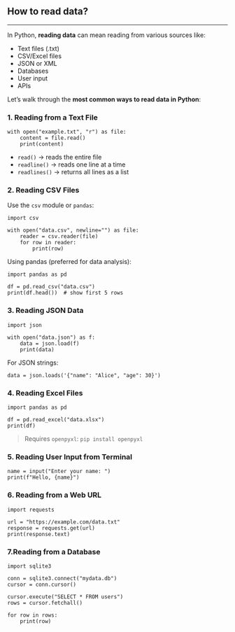 ## How to read data?

---
In Python, **reading data** can mean reading from various sources like:
- Text files (.txt)
- CSV/Excel files
- JSON or XML
- Databases
- User input
- APIs

Let’s walk through the **most common ways to read data in Python**:

### 1. Reading from a Text File
```
with open("example.txt", "r") as file:
    content = file.read()
    print(content)
```
- `read()` → reads the entire file
- `readline()` → reads one line at a time
- `readlines()` → returns all lines as a list

### 2. Reading CSV Files
Use the `csv` module or `pandas`:
```
import csv

with open("data.csv", newline="") as file:
    reader = csv.reader(file)
    for row in reader:
        print(row)
```
Using pandas (preferred for data analysis):
```
import pandas as pd

df = pd.read_csv("data.csv")
print(df.head())  # show first 5 rows
```

### 3. Reading JSON Data
```
import json

with open("data.json") as f:
    data = json.load(f)
    print(data)
```
For JSON strings:
```
data = json.loads('{"name": "Alice", "age": 30}')
```

### 4. Reading Excel Files
```
import pandas as pd

df = pd.read_excel("data.xlsx")
print(df)
```
> Requires `openpyxl`: `pip install openpyxl`

### 5. Reading User Input from Terminal
```
name = input("Enter your name: ")
print(f"Hello, {name}")
```

### 6. Reading from a Web URL
```
import requests

url = "https://example.com/data.txt"
response = requests.get(url)
print(response.text)
```

### 7.Reading from a Database
```
import sqlite3

conn = sqlite3.connect("mydata.db")
cursor = conn.cursor()

cursor.execute("SELECT * FROM users")
rows = cursor.fetchall()

for row in rows:
    print(row)
```